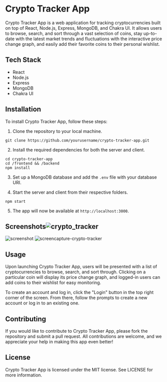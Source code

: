 # Crypto Tracker App

Crypto Tracker App is a web application for tracking cryptocurrencies built on top of React, Node.js, Express, MongoDB, and Chakra UI. It allows users to browse, search, and sort through a vast selection of coins, stay up-to-date with the latest market trends and fluctuations with the interactive price change graph, and easily add their favorite coins to their personal wishlist.

## Tech Stack

- React
- Node.js
- Express
- MongoDB
- Chakra UI

## Installation

To install Crypto Tracker App, follow these steps:

1. Clone the repository to your local machine.
```
git clone https://github.com/yourusername/crypto-tracker-app.git
```

2. Install the required dependencies for both the server and client.
```
cd crypto-tracker-app
cd /frontend && /backend
npm install
```

3. Set up a MongoDB database and add the `.env` file with your database URI.

4. Start the server and client from their respective folders.
```
npm start
```

5. The app will now be available at `http://localhost:3000`.
## Screenshots![crypto_tracker](https://user-images.githubusercontent.com/34827845/233775155-83369f07-5eb9-460f-8cb9-d400cf5bbc49.jpg)
![screenshot](https://user-images.githubusercontent.com/34827845/233775164-ee308e1f-7cf7-477f-aefc-cd2b7db680d5.png)
![screencapture-crypto-tracker](https://user-images.githubusercontent.com/34827845/233775224-8caececb-ae38-4dfb-8035-85c30a5df94e.png)



## Usage

Upon launching Crypto Tracker App, users will be presented with a list of cryptocurrencies to browse, search, and sort through. Clicking on a particular coin will display its price change graph, and logged-in users can add coins to their wishlist for easy monitoring.

To create an account and log in, click the "Login" button in the top right corner of the screen. From there, follow the prompts to create a new account or log in to an existing one.

## Contributing

If you would like to contribute to Crypto Tracker App, please fork the repository and submit a pull request. All contributions are welcome, and we appreciate your help in making this app even better!

## License

Crypto Tracker App is licensed under the MIT license. See LICENSE for more information.
